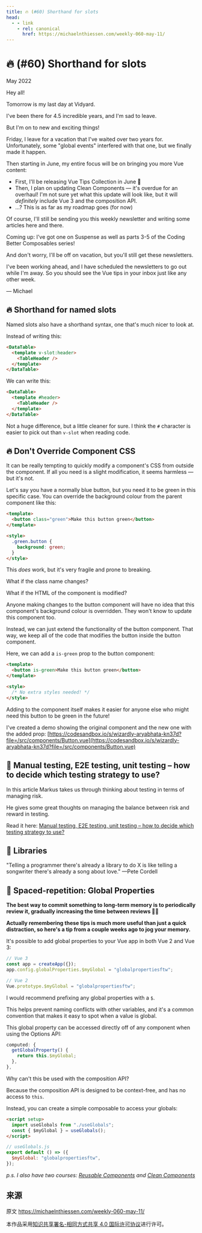 ```yaml
---
title: 🔥 (#60) Shorthand for slots
head:
  - - link
    - rel: canonical
      href: https://michaelnthiessen.com/weekly-060-may-11/
---
```


# 🔥 (#60) Shorthand for slots

May 2022

Hey all!

Tomorrow is my last day at Vidyard.

I've been there for 4.5 incredible years, and I'm sad to leave.

But I'm on to new and exciting things!

Friday, I leave for a vacation that I've waited over two years for. Unfortunately, some "global events" interfered with that one, but we finally made it happen.

Then starting in June, my entire focus will be on bringing you more Vue content:

- First, I'll be releasing Vue Tips Collection in June 🎉
- Then, I plan on updating Clean Components — it's overdue for an overhaul! I'm not sure yet what this update will look like, but it will _definitely_ include Vue 3 and the composition API.
- ...? This is as far as my roadmap goes (for now)

Of course, I'll still be sending you this weekly newsletter and writing some articles here and there.

Coming up: I've got one on Suspense as well as parts 3-5 of the Coding Better Composables series!

And don't worry, I'll be off on vacation, but you'll still get these newsletters.

I've been working ahead, and I have scheduled the newsletters to go out while I'm away. So you should see the Vue tips in your inbox just like any other week.

— Michael

## 🔥 Shorthand for named slots

Named slots also have a shorthand syntax, one that's much nicer to look at.

Instead of writing this:

```html
<DataTable>
  <template v-slot:header>
    <TableHeader />
  </template>
</DataTable>
```

We can write this:

```html
<DataTable>
  <template #header>
    <TableHeader />
  </template>
</DataTable>
```

Not a huge difference, but a little cleaner for sure. I think the `#` character is easier to pick out than `v-slot` when reading code.

## 🔥 Don't Override Component CSS

It can be really tempting to quickly modify a component's CSS from outside the component. If all you need is a slight modification, it seems harmless — but it's not.

Let's say you have a normally blue button, but you need it to be green in this specific case. You can override the background colour from the parent component like this:

```html
<template>
  <button class="green">Make this button green</button>
</template>

<style>
  .green.button {
    background: green;
  }
</style>
```

This _does_ work, but it's very fragile and prone to breaking.

What if the class name changes?

What if the HTML of the component is modified?

Anyone making changes to the button component will have no idea that this component's background colour is overridden. They won't know to update this component too.

Instead, we can just extend the functionality of the button component. That way, we keep all of the code that modifies the button inside the button component.

Here, we can add a `is-green` prop to the button component:

```html
<template>
  <button is-green>Make this button green</button>
</template>

<style>
  /* No extra styles needed! */
</style>
```

Adding to the component itself makes it easier for anyone else who might need this button to be green in the future!

I've created a demo showing the original component and the new one with the added prop: [https://codesandbox.io/s/wizardly-aryabhata-kn37d?file=/src/components/Button.vue](https://codesandbox.io/s/wizardly-aryabhata-kn37d?file=/src/components/Button.vue)

## 📜 Manual testing, E2E testing, unit testing – how to decide which testing strategy to use?

In this article Markus takes us through thinking about testing in terms of managing risk.

He gives some great thoughts on managing the balance between risk and reward in testing.

Read it here: [Manual testing, E2E testing, unit testing – how to decide which testing strategy to use?](https://markus.oberlehner.net/blog/manual-testing-e2e-testing-unit-testing-how-to-decide-which-testing-strategy-to-use/)

## 💬 Libraries

"Telling a programmer there's already a library to do X is like telling a songwriter there's already a song about love." —Pete Cordell

## 🧠 Spaced-repetition: Global Properties

**The best way to commit something to long-term memory is to periodically review it, gradually increasing the time between reviews 👨‍🔬**

**Actually remembering these tips is much more useful than just a quick distraction, so here's a tip from a couple weeks ago to jog your memory.**

It's possible to add global properties to your Vue app in both Vue 2 and Vue 3:

```javascript
// Vue 3
const app = createApp({});
app.config.globalProperties.$myGlobal = "globalpropertiesftw";

// Vue 2
Vue.prototype.$myGlobal = "globalpropertiesftw";
```

I would recommend prefixing any global properties with a `$`.

This helps prevent naming conflicts with other variables, and it's a common convention that makes it easy to spot when a value is global.

This global property can be accessed directly off of any component when using the Options API:

```javascript
computed: {
  getGlobalProperty() {
    return this.$myGlobal;
  },
},
```

Why can't this be used with the composition API?

Because the composition API is designed to be context-free, and has no access to `this`.

Instead, you can create a simple composable to access your globals:

```html
<script setup>
  import useGlobals from "./useGlobals";
  const { $myGlobal } = useGlobals();
</script>
```

```javascript
// useGlobals.js
export default () => ({
  $myGlobal: "globalpropertiesftw",
});
```

_p.s. I also have two courses: [Reusable Components](https://michaelnthiessen.com/reusable-components) and [Clean Components](https://michaelnthiessen.com/clean-components)_

## 来源

原文 https://michaelnthiessen.com/weekly-060-may-11/

本作品采用[知识共享署名-相同方式共享 4.0 国际许可协议](http://creativecommons.org/licenses/by-sa/4.0/)进行许可。
